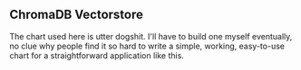 ## ChromaDB Vectorstore

The chart used here is utter dogshit. 
I'll have to build one myself eventually, no clue why people find it so hard to write a simple, working, easy-to-use chart for a straightforward application like this.
